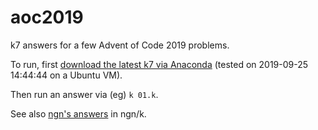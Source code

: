 # aoc2019
k7 answers for a few Advent of Code 2019 problems.

To run, first [download the latest k7 via Anaconda](https://anaconda.org/shaktidb) (tested on 2019-09-25 14:44:44 on a Ubuntu VM).

Then run an answer via (eg) `k 01.k`.

See also [ngn's answers](https://bitbucket.org/ngn/k/src/master/aoc19/) in ngn/k.
